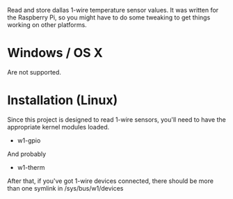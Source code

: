 Read and store dallas 1-wire temperature sensor values. It was written for the Raspberry Pi, so you might have to do
 some tweaking to get things working on other platforms.

# Windows / OS X

Are not supported.

# Installation (Linux)


Since this project is designed to read 1-wire sensors, you'll need to have the appropriate kernel modules loaded.

- w1-gpio

And probably

- w1-therm

After that, if you've got 1-wire devices connected, there should be more than one symlink in /sys/bus/w1/devices
